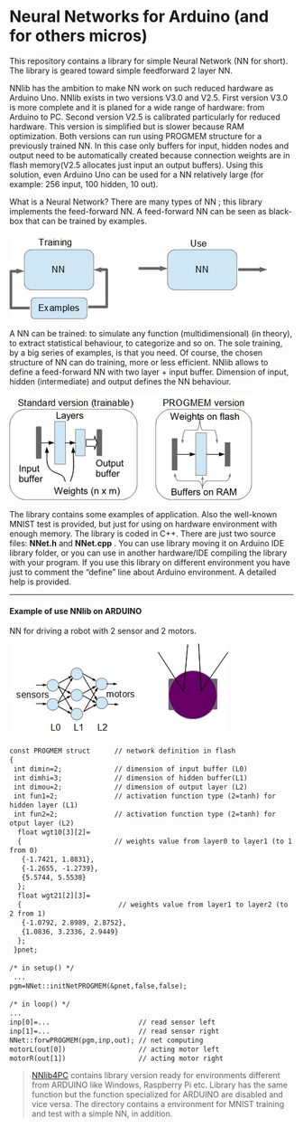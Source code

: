 # Neural Networks for Arduino (and for others micros)
This repository contains a library for simple Neural Network (NN for short). The library is geared toward simple feedforward 2 layer NN. 

NNlib has the ambition to make NN work on such reduced hardware as Arduino Uno. NNlib exists in two versions V3.0 and V2.5. First version V3.0 is more complete and it is planed for a wide range of hardware: from Arduino to PC. Second version V2.5 is calibrated particularly  for reduced hardware. This version is simplified but is slower because RAM optimization.
Both versions can run using PROGMEM structure for a previously trained NN. In this case only buffers for input, hidden nodes and output need to be automatically created because connection weights are in flash memory(V2.5 allocates just input an output buffers). Using this solution, even Arduino Uno can be used for a NN relatively large (for example: 256 input, 100 hidden, 10 out).

What is a Neural Network? There are many types of NN ; this library implements the feed-forward NN. A feed-forward NN can be seen as black-box that can be trained by examples.

![](../img/BlackBox.jpg)



A NN can be trained: to simulate any function (multidimensional) (in theory), to extract statistical behaviour, to categorize and so on. The sole training, by a big series of examples, is that you need. Of course, the chosen structure of NN can do training, more or less efficient. NNlib allows to define a feed-forward NN with two layer + input buffer. Dimension of input, hidden (intermediate) and output defines the NN behaviour.

![Strutture](../img/Strutture.jpg)

The library contains some examples of application. Also the well-known MNIST test is provided, but just for using on hardware environment with enough memory. The library is coded in C++. There are just two source files: **NNet.h** and **NNet.cpp** . You can use library moving it on Arduino IDE library folder, or you can use in another hardware/IDE compiling the library with your program.  If you use this library on different environment you have just to comment the “define” line about Arduino environment.
A detailed help is provided. 

------

#### Example of use NNlib on ARDUINO

NN for driving a robot with 2 sensor and 2 motors.

![](../img/Ardusumo.jpg)

```
const PROGMEM struct      // network definition in flash 
{
 int dimin=2;             // dimension of input buffer (L0)
 int dimhi=3;             // dimension of hidden buffer(L1)
 int dimou=2;             // dimension of output layer (L2)
 int fun1=2;              // activation function type (2=tanh) for hidden layer (L1)
 int fun2=2;              // activation function type (2=tanh) for otput layer (L2)
  float wgt10[3][2]=
  {                       // weights value from layer0 to layer1 (to 1 from 0)
   {-1.7421, 1.8831},
   {-1.2655, -1.2739},
   {5.5744, 5.5538}
  };
  float wgt21[2][3]=
  {                        // weights value from layer1 to layer2 (to 2 from 1)
   {-1.0792, 2.8989, 2.8752},
   {1.0836, 3.2336, 2.9449}
  };
 }pnet;
 
/* in setup() */
 ...
pgm=NNet::initNetPROGMEM(&pnet,false,false);

/* in loop() */
...
inp[0]=...                      // read sensor left
inp[1]=...                      // read sensor right
NNet::forwPROGMEM(pgm,inp,out); // net computing
motorL(out[0])                  // acting motor left
motorR(out[1])                  // acting motor right

```

> [NNlib4PC](NNlib4PC) contains library version ready for environments different from ARDUINO like Windows, Raspberry Pi etc. Library has the same function but the function specialized for ARDUINO are disabled and vice versa. The directory contains a environment for MNIST training and test with a simple NN, in addition.